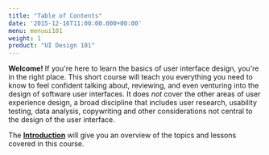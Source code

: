 ```yaml
---
title: "Table of Contents"
date: '2015-12-16T11:00:00.000+00:00'
menu: menuui101
weight: 1
product: "UI Design 101"
---
```


**Welcome!** If you're here to learn the basics of user interface design, you're in the right place. This short course will teach you everything you need to know to feel confident talking about, reviewing, and even venturing into the design of software user interfaces. It does _not_ cover the other areas of user experience design, a broad discipline that includes user research, usability testing, data analysis, copywriting and other considerations not central to the design of the user interface.

The **[Introduction](intro/)** will give you an overview of the topics and lessons covered in this course. 